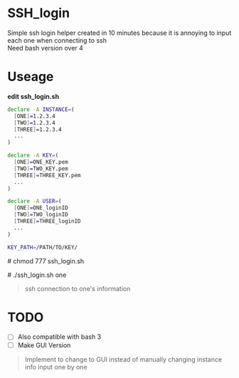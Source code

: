 # SSH_login

Simple ssh login helper created in 10 minutes because it is annoying to input each one when connecting to ssh<br>
Need bash version over 4

# Useage

**edit ssh_login.sh**

```sh
declare -A INSTANCE=(
  [ONE]=1.2.3.4
  [TWO]=1.2.3.4
  [THREE]=1.2.3.4
  ...
)

declare -A KEY=(
  [ONE]=ONE_KEY.pem
  [TWO]=TWO_KEY.pem
  [THREE]=THREE_KEY.pem
  ...
)

declare -A USER=(
  [ONE]=ONE_loginID
  [TWO]=TWO_loginID
  [THREE]=THREE_loginID
  ...
)

KEY_PATH=/PATH/TO/KEY/
```

\# chmod 777 ssh_login.sh

\# ./ssh_login.sh one
> ssh connection to one's information 

# TODO

* [ ] Also compatible with bash 3
* [ ] Make GUI Version
> Implement to change to GUI instead of manually changing instance info input one by one
